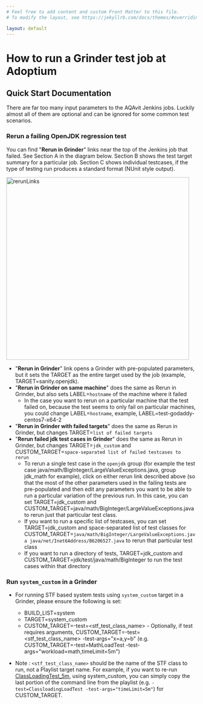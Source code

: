 ```yaml
---
# Feel free to add content and custom Front Matter to this file.
# To modify the layout, see https://jekyllrb.com/docs/themes/#overriding-theme-defaults

layout: default
---
```


# How to run a Grinder test job at Adoptium

<a name="quickStart"></a>
## Quick Start Documentation
There are far too many input parameters to the AQAvit Jenkins jobs.  Luckily almost all of them are optional and can be ignored for some common test scenarios.

<a name="rerunOpenJDK"></a>
### Rerun a failing OpenJDK regression test
You can find "**Rerun in Grinder**" links near the top of the Jenkins job that failed.  See Section A in the diagram below.  Section B shows the test target summary for a particular job.  Section C shows individual testcases, if the type of testing run produces a standard format (NUnit style output).

<img width="484" alt="rerunLinks" src="https://user-images.githubusercontent.com/2836948/220449801-35cec3ee-ef65-41fc-b24a-6528d8ad55c6.png">

*  "**Rerun in Grinder**" link opens a Grinder with pre-populated parameters, but it sets the TARGET as the entire target used by the job (example, TARGET=sanity.openjdk).
*  "**Rerun in Grinder on same machine**" does the same as Rerun in Grinder, but also sets LABEL=`hostname` of the machine where it failed
    * In the case you want to rerun on a particular machine that the test failed on, because the test seems to only fail on particular machines, you could change LABEL=`hostname`, example, LABEL=test-godaddy-centos7-x64-2
*  "**Rerun in Grinder with failed targets**" does the same as Rerun in Grinder, but changes TARGET=`list of failed targets`
*  "**Rerun failed jdk test cases in Grinder**" does the same as Rerun in Grinder, but changes TARGET=`jdk_custom` and CUSTOM_TARGET=`space-separated list of failed testcases to rerun`
    * To rerun a single test case in the `openjdk` group (for example the test case java/math/BigInteger/LargeValueExceptions.java, group jdk\_math for example), click on either rerun link described above (so that the most of the other parameters used in the failing tests are pre-populated and then edit any parameters you want to be able to run a particular variation of the previous run.  In this case, you can set TARGET=jdk\_custom and CUSTOM_TARGET=java/math/BigInteger/LargeValueExceptions.java to rerun just that particular test class.
    *   If you want to run a specific list of testcases, you can set TARGET=jdk\_custom and space-separated list of test classes for CUSTOM_TARGET=`java/math/BigInteger/LargeValueExceptions.java java/net/Inet6Address/B6206527.java` to rerun that particular test class
    *   If you want to run a directory of tests, TARGET=jdk\_custom and CUSTOM_TARGET=jdk/test/java/math/BigInteger to run the test cases within that directory

<a name="runSystemCustom"></a>
### Run `system_custom` in a Grinder 
* For running STF based system tests using `system_custom` target in a Grinder, please ensure the following is set:
    * BUILD_LIST=system
    * TARGET=system_custom
    * CUSTOM_TARGET=-test=<stf_test_class_name>
              - Optionally, if test requires arguments, CUSTOM_TARGET=-test=<stf_test_class_name>  -test-args="x=a,y=b" (e.g. CUSTOM_TARGET=-test=MathLoadTest -test-args="workload=math,timeLimit=5m")

* Note : `<stf_test_class_name>` should be the name of the STF class to run, not a Playlist target name. For example, if you want to re-run [ClassLoadingTest_5m](https://github.com/adoptium/aqa-tests/blob/517467de209aae47db938d4d2b58f45727912322/system/otherLoadTest/playlist.xml#L57), using system_custom, you can simply copy the last portion of the command line from the playlist (e.g. `-test=ClassloadingLoadTest -test-args="timeLimit=5m"`) for CUSTOM_TARGET.
